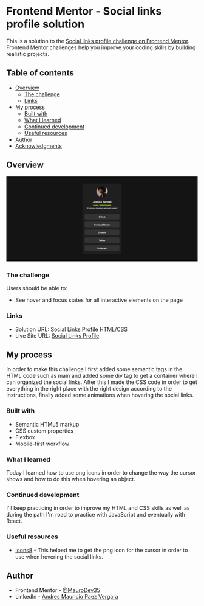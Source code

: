 # Frontend Mentor - Social links profile solution

This is a solution to the [Social links profile challenge on Frontend Mentor](https://www.frontendmentor.io/challenges/social-links-profile-UG32l9m6dQ). Frontend Mentor challenges help you improve your coding skills by building realistic projects. 

## Table of contents

- [Overview](#overview)
  - [The challenge](#the-challenge)
  - [Links](#links)
- [My process](#my-process)
  - [Built with](#built-with)
  - [What I learned](#what-i-learned)
  - [Continued development](#continued-development)
  - [Useful resources](#useful-resources)
- [Author](#author)
- [Acknowledgments](#acknowledgments)

## Overview

![](./preview.png)

### The challenge

Users should be able to:

- See hover and focus states for all interactive elements on the page

### Links

- Solution URL: [Social Links Profile HTML/CSS](https://www.frontendmentor.io/solutions/social-links-profile-htmlcss-KLGulkBpMx)
- Live Site URL: [Social Links Profile](https://maurodev35.github.io/Social-Links-Profile/)

## My process

In order to make this challenge I first added some semantic tags in the HTML code such as main and added some div tag to get a container where I can organized the social links. After this I made the CSS code in order to get everything in the right place with the right design according to the instructions, finally added some animations when hovering the social links.

### Built with

- Semantic HTML5 markup
- CSS custom properties
- Flexbox
- Mobile-first workflow

### What I learned

Today I learned how to use png icons in order to change the way the cursor shows and how to do this when hovering an object.

### Continued development

I'll keep practicing in order to improve my HTML and CSS skills as well as during the path I'm road to practice with JavaScript and eventually with React.

### Useful resources

- [Icons8](https://icons8.com/icons/set/finger-up) - This helped me to get the png icon for the cursor in order to use when hovering the social links.


## Author

- Frontend Mentor - [@MauroDev35](https://www.frontendmentor.io/profile/MauroDev35)
- LinkedIn - [Andres Mauricio Paez Vergara](https://www.linkedin.com/in/maurodev35/)

